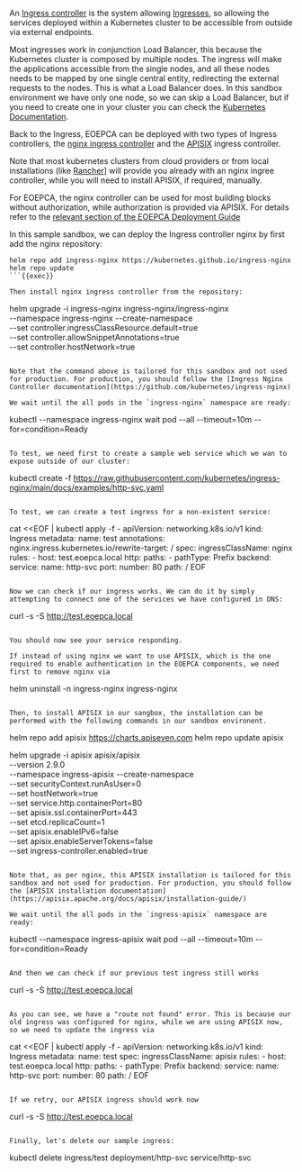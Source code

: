 An [Ingress controller](https://kubernetes.io/docs/concepts/services-networking/ingress-controllers/) is the system allowing [Ingresses](https://kubernetes.io/docs/concepts/services-networking/ingress/), so allowing the services deployed within a Kubernetes cluster to be accessible from outside via external endpoints.

Most ingresses work in conjunction Load Balancer, this because the Kubernetes cluster is composed by multiple nodes. The ingress will make the applications accessible from the single nodes, and all these nodes needs to be mapped by one single central entity, redirecting the external requests to the nodes. This is what a Load Balancer does. In this sandbox environment we have only one node, so we can skip a Load Balancer, but if you need to create one in your cluster you can check the [Kubernetes Documentation](https://kubernetes.io/docs/tasks/access-application-cluster/create-external-load-balancer/).

Back to the Ingress, EOEPCA can be deployed with two types of Ingress controllers, the [nginx ingress controller](https://docs.nginx.com/nginx-ingress-controller/) and the [APISIX](https://apisix.apache.org/) ingress controller.

Note that most kubernetes clusters from cloud providers or from local installations (like [Rancher](https://www.rancher.com/)] will provide you already with an nginx ingree controller, while you will need to install APISIX, if required, manually.

For EOEPCA, the nginx controller can be used for most building blocks without authorization, while authorization is provided via APISIX. For details refer to the [relevant section of the EOEPCA Deployment Guide](https://eoepca.readthedocs.io/projects/deploy/en/latest/prerequisites/ingress/overview/)

In this sample sandbox, we can deploy the Ingress controller nginx by first add the nginx repository:
```
helm repo add ingress-nginx https://kubernetes.github.io/ingress-nginx
helm repo update
```{{exec}}

Then install nginx ingress controller from the repository:
```
helm upgrade -i ingress-nginx ingress-nginx/ingress-nginx \
  --namespace ingress-nginx --create-namespace \
  --set controller.ingressClassResource.default=true \
  --set controller.allowSnippetAnnotations=true \
  --set controller.hostNetwork=true
```{{exec}}

Note that the command above is tailored for this sandbox and not used for production. For production, you should follow the [Ingress Nginx Controller documentation](https://github.com/kubernetes/ingress-nginx)

We wait until the all pods in the `ingress-nginx` namespace are ready:
```
kubectl --namespace ingress-nginx wait pod --all --timeout=10m --for=condition=Ready
```{{exec}}

To test, we need first to create a sample web service which we wan to expose outside of our cluster:

```
kubectl create -f https://raw.githubusercontent.com/kubernetes/ingress-nginx/main/docs/examples/http-svc.yaml
```{{exec}}

To test, we can create a test ingress for a non-existent service:
```
cat <<EOF | kubectl apply -f - 
apiVersion: networking.k8s.io/v1
kind: Ingress
metadata:
  name: test
  annotations:
    nginx.ingress.kubernetes.io/rewrite-target: /
spec:
  ingressClassName: nginx
  rules:
    - host: test.eoepca.local
      http:
        paths:
          - pathType: Prefix
            backend:
              service:
                name: http-svc
                port:
                  number: 80
            path: /
EOF
```{{exec}}

Now we can check if our ingress works. We can do it by simply attempting to connect one of the services we have configured in DNS:
```
curl -s -S http://test.eoepca.local
```{{exec}}

You should now see your service responding.

If instead of using nginx we want to use APISIX, which is the one required to enable authentication in the EOEPCA components, we need first to remove nginx via

```
helm uninstall -n ingress-nginx ingress-nginx
```{{exec}}

Then, to install APISIX in our sangbox, the installation can be performed with the following commands in our sandbox environent.

```
helm repo add apisix https://charts.apiseven.com
helm repo update apisix

helm upgrade -i apisix apisix/apisix \
  --version 2.9.0 \
  --namespace ingress-apisix --create-namespace \
  --set securityContext.runAsUser=0 \
  --set hostNetwork=true \
  --set service.http.containerPort=80 \
  --set apisix.ssl.containerPort=443 \
  --set etcd.replicaCount=1 \
  --set apisix.enableIPv6=false \
  --set apisix.enableServerTokens=false \
  --set ingress-controller.enabled=true
```{{exec}}

Note that, as per nginx, this APISIX installation is tailored for this sandbox and not used for production. For production, you should follow the [APISIX installation documentation](https://apisix.apache.org/docs/apisix/installation-guide/)

We wait until the all pods in the `ingress-apisix` namespace are ready:
```
kubectl --namespace ingress-apisix wait pod --all --timeout=10m --for=condition=Ready
```{{exec}}

And then we can check if our previous test ingress still works

```
curl -s -S http://test.eoepca.local
```{{exec}}

As you can see, we have a "route not found" error. This is because our old ingress was configured for nginx, while we are using APISIX now, so we need to update the ingress via

```
cat <<EOF | kubectl apply -f -
apiVersion: networking.k8s.io/v1
kind: Ingress
metadata:
  name: test
spec:
  ingressClassName: apisix
  rules:
    - host: test.eoepca.local
      http:
        paths:
          - pathType: Prefix
            backend:
              service:
                name: http-svc
                port:
                  number: 80
            path: /
EOF
```{{exec}}

If we retry, our APISIX ingress should work now

```
curl -s -S http://test.eoepca.local
```{{exec}}

Finally, let's delete our sample ingress:
```
kubectl delete ingress/test deployment/http-svc service/http-svc
```{{exec}}

